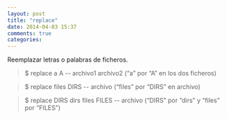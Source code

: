 ```yaml
---
layout: post
title: "replace"
date: 2014-04-03 15:37
comments: true
categories: 
---
```

Reemplazar letras o palabras de ficheros.

>$ replace a A -- archivo1 archivo2 (“a” por “A” en los dos ficheros)

>$ replace files DIRS  --  archivo (“files” por “DIRS” en archivo)

>$ replace DIRS dirs files FILES -- archivo (“DIRS” por ”dirs” y “files” por “FILES”) 

